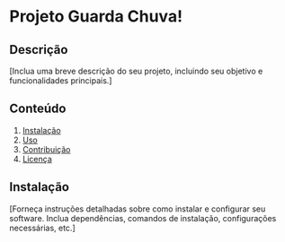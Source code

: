 # Projeto Guarda Chuva!

## Descrição
[Inclua uma breve descrição do seu projeto, incluindo seu objetivo e funcionalidades principais.]

## Conteúdo

1. [Instalação](#instalação)
2. [Uso](#uso)
3. [Contribuição](#contribuição)
4. [Licença](#licença)

## Instalação

[Forneça instruções detalhadas sobre como instalar e configurar seu software. Inclua dependências, comandos de instalação, configurações necessárias, etc.]
